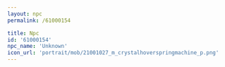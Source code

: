 ```yaml
---
layout: npc
permalink: /61000154

title: Npc
id: '61000154'
npc_name: 'Unknown'
icon_url: 'portrait/mob/21001027_m_crystalhoverspringmachine_p.png'
---
```

